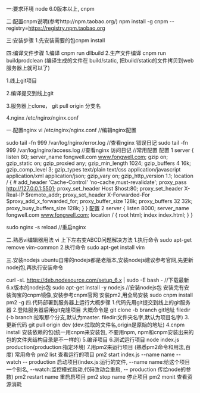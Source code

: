 一:要求环境  node 6.0版本以上, cnpm

二:配置cnpm说明(参考http://npm.taobao.org/)
npm install -g cnpm --registry=https://registry.npm.taobao.org

三:安装步骤
1.先安装需要的包cnpm install

四:编译文件步骤
1.编译 cnpm run dllbuild
2.生产文件编译 cnpm run buildprodclean (编译生成的文件在 build/static, 把build/static的文件拷贝到web服务器上就可以了)



1.线上git项目

2.编译提交到线上git

3.服务器上clone， git pull origin 分支名

4.nginx 
/etc/nginx/nginx.conf



一.配置nginx vi /etc/nginx/nginx.conf //编辑nginx配置

sudo tail -fn 999 /var/log/nginx/error.log //查看nginx 错误日记
sudo tail -fn 999 /var/log/nginx/access.log //查看nginx 访问日记 
 //常用配置 
 配置 1
 server { listen 80; server_name fongwell.com www.fongwell.com; gzip on; gzip_static on; gzip_proxied any; gzip_min_length 1024; gzip_buffers 4 16k; gzip_comp_level 3; gzip_types text/plain text/css application/javascript application/xml application/json; gzip_vary on; gzip_http_version 1.1; location / { # add_header 'Cache-Control' 'no-cache,must-revalidate'; proxy_pass http://127.0.0.1:5501;
proxy_set_header Host $host:80; proxy_set_header X-Real-IP $remote_addr; proxy_set_header X-Forwarded-For $proxy_add_x_forwarded_for; proxy_buffer_size 128k; proxy_buffers 32 32k; proxy_busy_buffers_size 128k; } }
 配置 2
server { listen 8000; server_name fongwell.com www.fongwell.com; location / { root html; index index.html; } }

sudo nginx -s reload //重启nginx

二.熟悉vi编辑器用法 vi 上下左右变ABCD问题解决方法 1.执行命令 sudo apt-get remove vim-common 2.执行命令 sudo apt-get install vim

三.安装nodejs ubuntu自带的nodejs都是老版本,安装nodejs建议参考官网,先更新nodej包,再执行安装命令

curl -sL https://deb.nodesource.com/setup_6.x | sudo -E bash - //下载最新6.x版本的nodejs包
sudo apt-get install -y nodejs //安装nodejs包 安装完有安装淘宝的cnpm镜像,安装参考cnpm官网 安装pm2,用全局安装 sudo cnpm install pm2 -g
四.代码部署到服务器上运行大概步骤
 1.代码先用git提交到线上的git服务器
  2.登陆服务器后用git克隆项目 大概命令是 git clone -b branch git地址 filedir (-b branch:拉取那个分支,默认为master. filedir:文件夹名字,默认为项目名字) 
  3.更新代码 git pull origin dev (dev:拉取的文件名,origin是原始的地址)
   4.cnpm install 安装依赖的包(统一用cnpm来安装包, 不要用npm, npm和cnpm安装出来的包的文件夹结构目录是不一样的)
    5.编译项目 
    6.测试运行项目 node index.js production(production:指定环境) 
    7.用pm2来运行项目 (熟悉pm2命令和用法,百度) 常用命令 pm2 list 查看运行的项目 pm2 start index.js --name name --watch -- production 启动项目(index.js:运行的文件, --name name:给这个项目一个别名, --watch:监控模式启动,代码改动会重启, -- production 传给node的参数) pm2 restart name 重启启项目 pm2 stop name 停止项目 pm2 monit 查看资源消耗